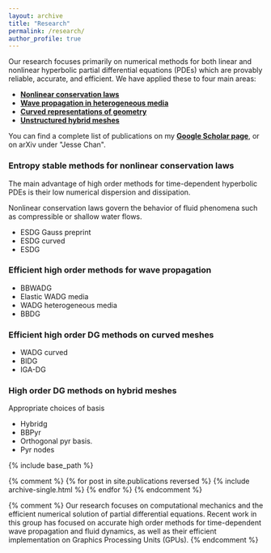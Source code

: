 ```yaml
---
layout: archive
title: "Research"
permalink: /research/
author_profile: true
---
```


Our research focuses primarily on numerical methods for both linear and nonlinear hyperbolic partial differential equations (PDEs) which are provably reliable, accurate, and efficient. We have applied these to four main areas: 
- [**Nonlinear conservation laws**](#entropy-stable-methods-for-nonlinear-conservation-laws)
- [**Wave propagation in heterogeneous media**](#efficient-high-order-methods-for-wave-propagation)
- [**Curved representations of geometry**](#efficient-high-order-dg-methods-on-curved-meshes)
- [**Unstructured hybrid meshes**](#efficient-high-order-methods-for-wave-propagation)

You can find a complete list of publications on my [**Google Scholar page**](https://scholar.google.com/citations?user=nA29Z5YAAAAJ&hl=en/), or on arXiv under "Jesse Chan". 

### Entropy stable methods for nonlinear conservation laws

The main advantage of high order methods for time-dependent hyperbolic PDEs is their low numerical dispersion and dissipation. 

Nonlinear conservation laws govern the behavior of fluid phenomena such as compressible or shallow water flows. 

- ESDG Gauss preprint
- ESDG curved
- ESDG

### Efficient high order methods for wave propagation

- BBWADG
- Elastic WADG media
- WADG heterogeneous media
- BBDG

### Efficient high order DG methods on curved meshes

- WADG curved
- BIDG
- IGA-DG

### High order DG methods on hybrid meshes 

Appropriate choices of basis

- Hybridg
- BBPyr
- Orthogonal pyr basis.
- Pyr nodes

{% include base_path %}

{% comment %}
{% for post in site.publications reversed %}
  {% include archive-single.html %}
{% endfor %}
{% endcomment %}

{% comment %}
Our research focuses on computational mechanics and the efficient numerical solution of partial differential equations. Recent work in this group has focused on accurate high order methods for time-dependent wave propagation and fluid dynamics, as well as their efficient implementation on Graphics Processing Units (GPUs). 
{% endcomment %}

